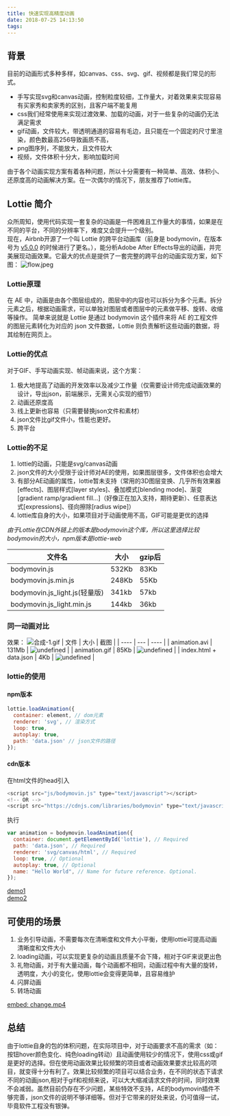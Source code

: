```yaml
---
title: 快速实现高精度动画
date: 2018-07-25 14:13:50
tags:
---
```

## 背景
目前的动画形式多种多样，如canvas、css、svg、gif、视频都是我们常见的形式。  

- 手写实现svg和canvas动画，控制粒度较细，工作量大，对着效果来实现容易有买家秀和卖家秀的区别，且客户端不能复用
- css我们经常使用来实现过渡效果、加载的动画，对于一些复杂的动画仍无法满足需求
- gif动画，文件较大，带透明通道的容易有毛边，且只能在一个固定的尺寸里渲染，颜色数最高256导致画质不高，
- png图序列，不能放大，且文件较大
- 视频，文件体积十分大，影响加载时间

由于各个动画实现方案有着各种问题，所以十分需要有一种简单、高效、体积小、还原度高的动画解决方案。在一次偶尔的情况下，朋友推荐了lottie库。

## Lottie 简介
众所周知，使用代码实现一套复杂的动画是一件困难且工作量大的事情，如果是在不同的平台，不同的分辨率下，难度又会提升一个级别。  
现在，Airbnb开源了一个叫 Lottie 的跨平台动画库（前身是 bodymovin，在版本号为 [v5.0.0](https://github.com/airbnb/lottie-web/blob/22bd2158778ade56c59df39975687259e7080993/History.md#v-500) 的时候进行了更名。），能分析Adobe After Effects导出的动画，并完美展现动画效果。它最大的优点是提供了一套完整的跨平台的动画实现方案，如下图：
![flow.jpeg](https://cdn.nlark.com/lark/0/2018/jpeg/81842/1532570993728-5b697e63-fc69-43c1-aa47-b482a81bca6c.jpeg) 

### Lottie原理
在 AE 中，动画是由各个图层组成的，图层中的内容也可以拆分为多个元素。拆分元素之后，根据动画需求，可以单独对图层或者图层中的元素做平移、旋转、收缩等操作。
简单来说就是 Lottie 是通过 bodymovin 这个插件来将 AE 的工程文件的图层元素转化为对应的 json 文件数据，Lottie 则负责解析这些动画的数据，将其绘制在网页上。

### Lottie的优点
对于GIF、手写动画实现、帧动画来说，这个方案：  
1. 极大地提高了动画的开发效率以及减少工作量（仅需要设计师完成动画效果的设计，导出json，前端展示，无需关心实现的细节）  
2. 动画还原度高  
3. 线上更新也容易（只需要替换json文件和素材）  
4. json文件比gif文件小，性能也更好。  
5. 跨平台

### Lottie的不足
1. lottie的动画，只能是svg/canvas动画
2. json文件的大小受限于设计师对AE的使用，如果图层很多，文件体积也会增大
3. 有部分AE动画的属性，lottie暂未支持（常用的3D图层变换、几乎所有效果器[effects]、图层样式[layer styles]、叠加模式[blending mode]、渐变[gradient ramp/gradient fill...]（好像正在加入支持，期待更新）、任意表达式[expressions]、径向擦除[radius wipe]）
4. lottie库自身的大小，如果项目对于动画使用不高，GIF可能是更优的选择


*由于Lottie在CDN外链上的版本是bodymovin这个库，所以这里选择比较bodymovin的大小，npm版本是lottie-web*
  
| 文件名 | 大小 | gzip后 |
| ----- | --- | -------|
| bodymovin.js | 532Kb | 83Kb |
| bodymovin.js.min.js | 248Kb | 55Kb|
| bodymovin.js_light.js(轻量版) | 341kb | 57kb|
| bodymovin.js_light.min.js | 144kb | 36kb|

### 同一动画对比
效果：
![合成-1.gif](https://cdn.nlark.com/lark/0/2018/gif/81842/1532571503409-d928218f-08f4-418f-8426-7f4b93536801.gif) 
| 文件 | 大小 | 截图 |
| ---- | --- | ---- |
| animation.avi | 131Mb | ![undefined](https://cdn.nlark.com/lark/0/2018/png/81842/1532571721471-869b52f9-eff6-4bc4-a0e7-910dae120b0b.png)  |
| animation.gif | 85Kb | ![undefined](https://cdn.nlark.com/lark/0/2018/png/81842/1532571704028-7412c272-d19f-4256-b6b4-7ec38c34183e.png)  |
| index.html + data.json | 4Kb | ![undefined](https://cdn.nlark.com/lark/0/2018/png/81842/1532571687840-1095b0dc-00c2-4010-8cef-1460e893725c.png) |

### lottie的使用
#### npm版本
```javascript
lottie.loadAnimation({
  container: element, // dom元素
  renderer: 'svg', // 渲染方式
  loop: true,
  autoplay: true,
  path: 'data.json' // json文件的路径
});
```
#### cdn版本
在html文件的head引入

```javascript
<script src="js/bodymovin.js" type="text/javascript"></script>
<!-- OR -->
<script src="https://cdnjs.com/libraries/bodymovin" type="text/javascript"></script>
```

执行

```javascript
var animation = bodymovin.loadAnimation({
  container: document.getElementById('lottie'), // Required
  path: 'data.json', // Required
  renderer: 'svg/canvas/html', // Required
  loop: true, // Optional
  autoplay: true, // Optional
  name: "Hello World", // Name for future reference. Optional.
});
```
[demo1](https://codepen.io/airnan/pen/GOvebO)  
[demo2](https://codepen.io/airnan/pen/jPmVMv)


## 可使用的场景
1. 业务引导动画，不需要每次在清晰度和文件大小平衡，使用lottie可提高动画清晰度和文件大小
2. loading动画，可以实现更复杂的动画且质量不会下降，相对于GIF来说更出色
3. 礼物动画，对于有大量动画，每个动画都不相同，动画过程中有大量的旋转，透明度，大小的变化，使用lottie会变得更简单，且容易维护
4. 闪屏动画
5. 转场动画  

[embed: change.mp4](https://cdn.nlark.com/lark/0/2018/mp4/81842/1532570980518-80b58225-7a10-4d29-9eac-7f60a658db5f.mp4)


## 总结
由于lottie自身的包的体积问题，在实际项目中，对于动画要求不高的需求（如：按钮hover颜色变化、纯色loading转动）且动画使用较少的情况下，使用css或gif是更好的选择。但在使用动画效果比较频繁的项目或者动画效果要求比较高的项目，就变得十分有利了。效果比较频繁的项目可以结合业务，在不同的状态下请求不同的动画json,相对于gif和视频来说，可以大大缩减请求文件的时间，同时效果不会减弱。虽然目前仍存在不少问题，某些特效不支持，AE的bodymovin插件不够完善，json文件的说明不够详细等。但对于它带来的好处来说，仍可值得一试，毕竟软件工程没有银弹。


